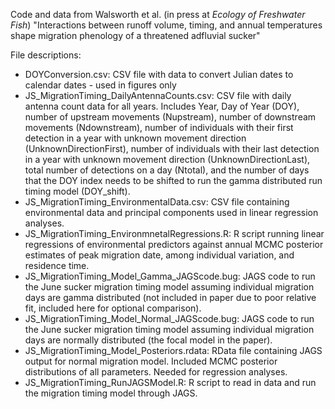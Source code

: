 Code and data from Walsworth et al. (in press at _Ecology of Freshwater Fish_) "Interactions between runoff volume, timing, and annual temperatures shape migration phenology of a threatened adfluvial sucker"

File descriptions:
- DOYConversion.csv: CSV file with data to convert Julian dates to calendar dates - used in figures only
- JS_MigrationTiming_DailyAntennaCounts.csv: CSV file with daily antenna count data for all years. Includes Year, Day of Year (DOY), number of upstream movements (Nupstream), number of downstream movements (Ndownstream), number of individuals with their first detection in a year with unknown movement direction (UnknownDirectionFirst), number of individuals with their last detection in a year with unknown movement direction (UnknownDirectionLast), total number of detections on a day (Ntotal), and the number of days that the DOY index needs to be shifted to run the gamma distributed run timing model (DOY_shift).
- JS_MigrationTiming_EnvironmentalData.csv: CSV file containing environmental data and principal components used in linear regression analyses.
- JS_MigrationTiming_EnvironmnetalRegressions.R: R script running linear regressions of environmental predictors against annual MCMC posterior estimates of peak migration date, among individual variation, and residence time.
- JS_MigrationTiming_Model_Gamma_JAGScode.bug: JAGS code to run the June sucker migration timing model assuming individual migration days are gamma distributed (not included in paper due to poor relative fit, included here for optional comparison).
- JS_MigrationTiming_Model_Normal_JAGScode.bug: JAGS code to run the June sucker migration timing model assuming individual migration days are normally distributed (the focal model in the paper).
- JS_MigrationTiming_Model_Posteriors.rdata: RData file containing JAGS output for normal migration model. Included MCMC posterior distributions of all parameters. Needed for regression analyses.
- JS_MigrationTiming_RunJAGSModel.R: R script to read in data and run the migration timing model through JAGS.
